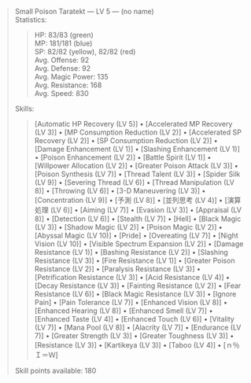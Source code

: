 > Small Poison Taratekt ― LV 5 ― (no name)  
> Statistics:  
> > HP: 83/83 (green)  
> > MP: 181/181 (blue)  
> > SP: 82/82 (yellow), 82/82 (red)  
> > Avg. Offense: 92  
> > Avg. Defense: 92  
> > Avg. Magic Power: 135  
> > Avg. Resistance: 168  
> > Avg. Speed: 830  
> 
> Skills:
> > [Automatic HP Recovery (LV 5)] • [Accelerated MP Recovery (LV 3)] • [MP Consumption Reduction (LV 2)] • [Accelerated SP Recovery (LV 2)] • [SP Consumption Reduction (LV 2)] • [Damage Enhancement (LV 1)] • [Slashing Enhancement (LV 1)] • [Poison Enhancement (LV 2)] • [Battle Spirit (LV 1)] • [Willpower Allocation (LV 2)] • [Greater Poison Attack (LV 3)] • [Poison Synthesis (LV 7)] • [Thread Talent (LV 3)] • [Spider Silk (LV 9)] • [Severing Thread (LV 6)] • [Thread Manipulation (LV 8)] • [Throwing (LV 6)] • [3-D Maneuvering (LV 3)] • [Concentration (LV 9)] • [予測 (LV 8)] • [並列思考 (LV 4)] • [演算処理 (LV 6)] • [Aiming (LV 7)] • [Evasion (LV 3)] • [Appraisal (LV 8)] • [Detection (LV 6)] • [Stealth (LV 7)] • [Hell] • [Black Magic (LV 3)] • [Shadow Magic (LV 2)] • [Poison Magic (LV 2)] • [Abyssal Magic (LV 10)] • [Pride] • [Overeating (LV 7)] • [Night Vision (LV 10)] • [Visible Spectrum Expansion (LV 2)] • [Damage Resistance (LV 1)] • [Bashing Resistance (LV 2)] • [Slashing Resistance (LV 3)] • [Fire Resistance (LV 1)] • [Greater Poison Resistance (LV 2)] • [Paralysis Resistance (LV 3)] • [Petrification Resistance (LV 3)] • [Acid Resistance (LV 4)] • [Decay Resistance (LV 3)] • [Fainting Resistance (LV 2)] • [Fear Resistance (LV 6)] • [Black Magic Resistance (LV 3)] • [Ignore Pain] • [Pain Tolerance (LV 7)] • [Enhanced Vision (LV 8)] • [Enhanced Hearing (LV 8)] • [Enhanced Smell (LV 7)] • [Enhanced Taste (LV 4)] • [Enhanced Touch (LV 6)] • [Vitality (LV 7)] • [Mana Pool (LV 8)] • [Alacrity (LV 7)] • [Endurance (LV 7)] • [Greater Strength (LV 3)] • [Greater Toughness (LV 3)] • [Resistance (LV 3)] • [Kartikeya (LV 3)] • [Taboo (LV 4)] • [ｎ％Ｉ＝Ｗ]
> 
> Skill points available: 180

